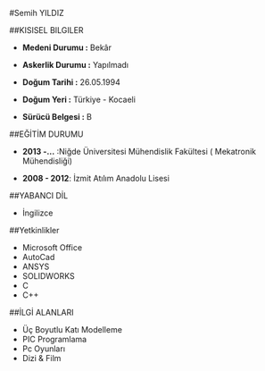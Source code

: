 #Semih YILDIZ



##KISISEL BILGILER

* **Medeni Durumu :** Bekâr 

* **Askerlik Durumu :** Yapılmadı 

* **Doğum Tarihi :** 26.05.1994 

* **Doğum Yeri :** Türkiye - Kocaeli 

* **Sürücü Belgesi :** B

##EĞİTİM DURUMU

* **2013 -…** :Niğde Üniversitesi Mühendislik Fakültesi ( Mekatronik Mühendisliği)

* **2008 - 2012**: İzmit Atılım Anadolu Lisesi

##YABANCI DİL

* İngilizce

##Yetkinlikler

 * Microsoft Office 
 * AutoCad 
 * ANSYS
 * SOLIDWORKS 
 * C 
 * C++

##İLGİ ALANLARI 

* Üç Boyutlu Katı Modelleme  
* PIC Programlama 
* Pc Oyunları 
* Dizi & Film
